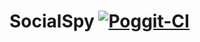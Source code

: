 # SocialSpy [![Poggit-CI](https://poggit.pmmp.io/ci.badge/ggomezz/SocialSpy/SocialSpy)](https://poggit.pmmp.io/ci/ggomezz/SocialSpy/SocialSpy)
